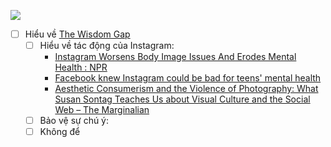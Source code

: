 ![](https://assets-global.website-files.com/5f0e1294f002b1bb26e1f304/6273d54e9f5270706efdddef_Wisdom-Gap-Email_Human-Vulnerabilities-Technology.png) 
- [ ] Hiểu về [The Wisdom Gap](https://www.humanetech.com/insights/the-wisdom-gap "The Wisdom Gap - Center for Humane Technology")
	- [ ] Hiểu về tác động của Instagram:
		- [Instagram Worsens Body Image Issues And Erodes Mental Health : NPR](https://www.npr.org/2021/09/26/1040756541/instagram-worsens-body-image-issues-and-erodes-mental-health "Instagram Worsens Body Image Issues And Erodes Mental Health : NPR")
		- [Facebook knew Instagram could be bad for teens' mental health](https://www.usatoday.com/story/tech/2021/09/14/facebook-knew-instagram-could-bad-teens-mental-health/8340578002/ "Facebook knew Instagram could be bad for teens' mental health")
		- [Aesthetic Consumerism and the Violence of Photography: What Susan Sontag Teaches Us about Visual Culture and the Social Web – The Marginalian](https://www.themarginalian.org/2013/09/16/susan-sontag-on-photography-social-media/ "Aesthetic Consumerism and the Violence of Photography: What Susan Sontag Teaches Us about Visual Culture and the Social Web – The Marginalian")
	- [ ] Bảo vệ sự chú ý: 
	- [ ] Không để 